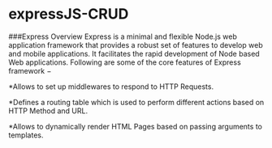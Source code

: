 # expressJS-CRUD

###Express Overview
Express is a minimal and flexible Node.js web application framework that provides a robust set of features to develop web and mobile applications. It facilitates the rapid development of Node based Web applications. Following are some of the core features of Express framework −

*Allows to set up middlewares to respond to HTTP Requests.

*Defines a routing table which is used to perform different actions based on HTTP Method and URL.

*Allows to dynamically render HTML Pages based on passing arguments to templates.
